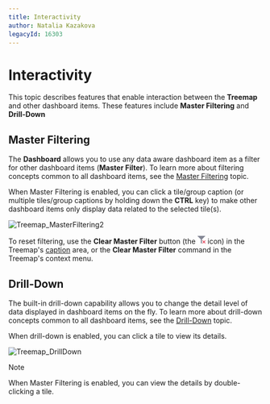 ```yaml
---
title: Interactivity
author: Natalia Kazakova
legacyId: 16303
---
```

# Interactivity
This topic describes features that enable interaction between the **Treemap** and other dashboard items. These features include **Master Filtering** and **Drill-Down**

## Master Filtering
The **Dashboard** allows you to use any data aware dashboard item as a filter for other dashboard items (**Master Filter**). To learn more about filtering concepts common to all dashboard items, see the [Master Filtering](../../data-presentation/master-filtering.md) topic.

When Master Filtering is enabled, you can click a tile/group caption (or multiple tiles/group captions by holding down the **CTRL** key) to make other dashboard items only display data related to the selected tile(s).

![Treemap_MasterFiltering2](../../../../images/img125442.png)

To reset filtering, use the **Clear Master Filter** button (the ![DataShaping_Interactivity_ClearSelection](../../../../images/img19686.png) icon) in the Treemap's [caption](../../data-presentation/dashboard-layout.md) area, or the **Clear Master Filter** command in the Treemap's context menu.

## Drill-Down
The built-in drill-down capability allows you to change the detail level of data displayed in dashboard items on the fly. To learn more about drill-down concepts common to all dashboard items, see the [Drill-Down](../../data-presentation/drill-down.md) topic.

When drill-down is enabled, you can click a tile to view its details.

![Treemap_DrillDown](../../../../images/img127987.png)

> [!NOTE]
> When Master Filtering is enabled, you can view the details by double-clicking a tile.